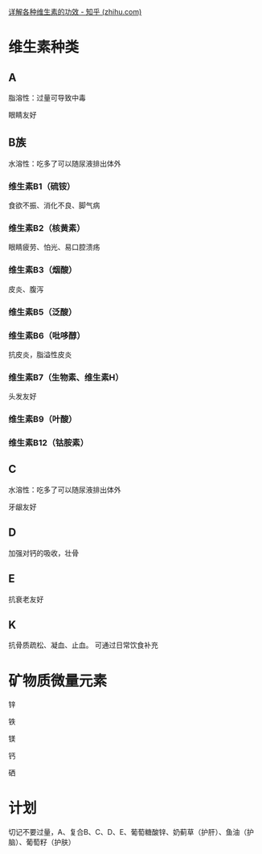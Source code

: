 [详解各种维生素的功效 - 知乎 (zhihu.com)](https://zhuanlan.zhihu.com/p/158887719)

# 维生素种类

## A
脂溶性：过量可导致中毒

眼睛友好

## B族
水溶性：吃多了可以随尿液排出体外

### 维生素B1（硫铵）
食欲不振、消化不良、脚气病

### 维生素B2（核黄素）
眼睛疲劳、怕光、易口腔溃疡

### 维生素B3（烟酸）
皮炎、腹泻

### 维生素B5（泛酸）

### 维生素B6（吡哆醇）
抗皮炎，脂溢性皮炎

### 维生素B7（生物素、维生素H）
头发友好

### 维生素B9（叶酸）


### 维生素B12（钴胺素）

## C
水溶性：吃多了可以随尿液排出体外

牙龈友好

## D
加强对钙的吸收，壮骨

## E
抗衰老友好

## K
抗骨质疏松、凝血、止血。
可通过日常饮食补充


# 矿物质微量元素

锌

铁

镁

钙

硒

# 计划
切记不要过量，A、复合B、C、D、E、葡萄糖酸锌、奶蓟草（护肝）、鱼油（护脑）、葡萄籽（护肤）


